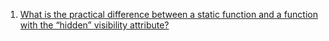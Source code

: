  1. [What is the practical difference between a static function and a function with the “hidden” visibility attribute?][1]
 
[1]: https://stackoverflow.com/questions/14919528/what-is-the-practical-difference-between-a-static-function-and-a-function-with-t

